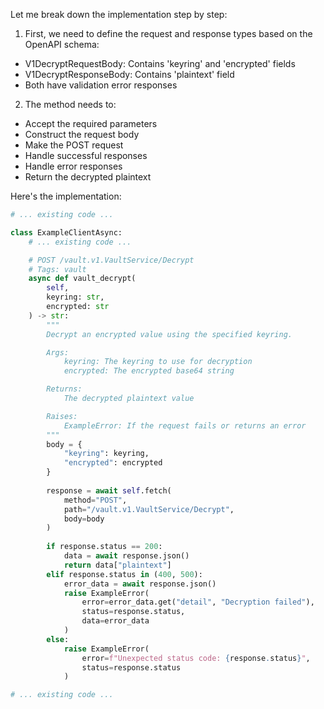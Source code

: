 Let me break down the implementation step by step:

1. First, we need to define the request and response types based on the OpenAPI schema:
- V1DecryptRequestBody: Contains 'keyring' and 'encrypted' fields
- V1DecryptResponseBody: Contains 'plaintext' field
- Both have validation error responses

2. The method needs to:
- Accept the required parameters
- Construct the request body
- Make the POST request
- Handle successful responses
- Handle error responses
- Return the decrypted plaintext

Here's the implementation:

```python
# ... existing code ...

class ExampleClientAsync:
    # ... existing code ...

    # POST /vault.v1.VaultService/Decrypt
    # Tags: vault
    async def vault_decrypt(
        self, 
        keyring: str, 
        encrypted: str
    ) -> str:
        """
        Decrypt an encrypted value using the specified keyring.

        Args:
            keyring: The keyring to use for decryption
            encrypted: The encrypted base64 string

        Returns:
            The decrypted plaintext value

        Raises:
            ExampleError: If the request fails or returns an error
        """
        body = {
            "keyring": keyring,
            "encrypted": encrypted
        }
        
        response = await self.fetch(
            method="POST",
            path="/vault.v1.VaultService/Decrypt",
            body=body
        )
        
        if response.status == 200:
            data = await response.json()
            return data["plaintext"]
        elif response.status in (400, 500):
            error_data = await response.json()
            raise ExampleError(
                error=error_data.get("detail", "Decryption failed"),
                status=response.status,
                data=error_data
            )
        else:
            raise ExampleError(
                error=f"Unexpected status code: {response.status}",
                status=response.status
            )

# ... existing code ...
```